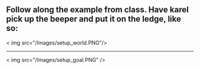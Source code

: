 ## Follow along the example from class. Have karel pick up the beeper and put it on the ledge, like so:

< img src="/Images/setup_world.PNG"/>

--------------------------

< img src="/Images/setup_goal.PNG" />
